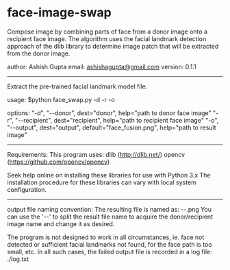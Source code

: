 # face-image-swap
Compose image by combining parts of face from a donor image onto a recipient face image. The algorithm uses the facial landmark detection approach of the dlib library to determine image patch that will be extracted from the donor image.

author: Ashish Gupta
email: ashishagupta@gmail.com
version: 0.1.1

----------------------------------------------------------------------
Extract the pre-trained facial landmark model file.

usage: 	$python face_swap.py -d <donor-image> -r <recipient-iamge> -o <output-image>
		
options:
"-d", "--donor", dest="donor", help="path to donor face image"
"-r", "--recipient", dest="recipient", help="path to recipient face image"
"-o", "--output", dest="output", default="face_fusion.png", help="path to result image"

----------------------------------------------------------------------

Requirements:
This program uses:
dlib (http://dlib.net/)
opencv (https://github.com/opencv/opencv)

Seek help online on installing these libraries for use with Python 3.x
The installation procedure for these libraries can vary with local system configuration.

----------------------------------------------------------------------

output file naming convention:
The resulting file is named as: <donor image name>--<recipient image name>.png
You can use the '--' to split the result file name to acquire the donor/recipient image name and change it as desired.

The program is not designed to work in all circumstances, ie. face not detected or sufficient facial landmarks not found,
for the face path is too small, etc. In all such cases, the failed output file is recorded in a log file: ./log.txt

